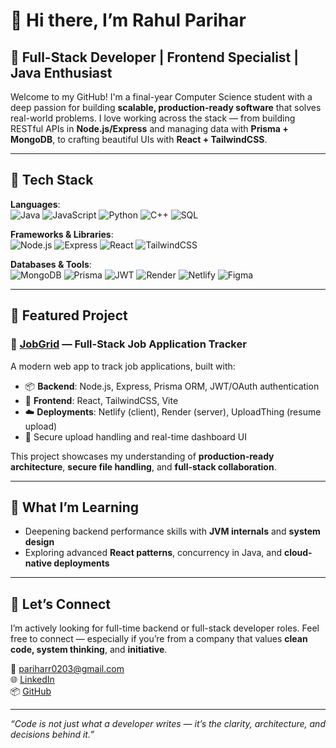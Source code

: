 
# 👋 Hi there, I’m Rahul Parihar

## 🚀 Full-Stack Developer | Frontend Specialist | Java Enthusiast

Welcome to my GitHub! I'm a final-year Computer Science student with a deep passion for building **scalable, production-ready software** that solves real-world problems. I love working across the stack — from building RESTful APIs in **Node.js/Express** and managing data with **Prisma + MongoDB**, to crafting beautiful UIs with **React + TailwindCSS**.

---

## 🔧 Tech Stack

**Languages**:  
![Java](https://img.shields.io/badge/Java-%23ED8B00.svg?style=flat&logo=java&logoColor=white)
![JavaScript](https://img.shields.io/badge/JavaScript-F7DF1E?style=flat&logo=javascript&logoColor=black)
![Python](https://img.shields.io/badge/Python-3776AB?style=flat&logo=python&logoColor=white)
![C++](https://img.shields.io/badge/C++-00599C?style=flat&logo=c%2B%2B&logoColor=white)
![SQL](https://img.shields.io/badge/SQL-%2300f.svg?style=flat&logo=mysql&logoColor=white)

**Frameworks & Libraries**:  
![Node.js](https://img.shields.io/badge/Node.js-339933?style=flat&logo=nodedotjs&logoColor=white)
![Express](https://img.shields.io/badge/Express.js-000000?style=flat&logo=express&logoColor=white)
![React](https://img.shields.io/badge/React-20232A?style=flat&logo=react&logoColor=61DAFB)
![TailwindCSS](https://img.shields.io/badge/TailwindCSS-38B2AC?style=flat&logo=tailwind-css&logoColor=white)

**Databases & Tools**:  
![MongoDB](https://img.shields.io/badge/MongoDB-4EA94B?style=flat&logo=mongodb&logoColor=white)
![Prisma](https://img.shields.io/badge/Prisma-2D3748?style=flat&logo=prisma&logoColor=white)
![JWT](https://img.shields.io/badge/JWT-000000?style=flat&logo=JSON%20web%20tokens&logoColor=white)
![Render](https://img.shields.io/badge/Render-364fc7?style=flat&logo=render&logoColor=white)
![Netlify](https://img.shields.io/badge/Netlify-00C7B7?style=flat&logo=netlify&logoColor=white)
![Figma](https://img.shields.io/badge/Figma-F24E1E?style=flat&logo=figma&logoColor=white)

---

## 💼 Featured Project

### 🔗 [JobGrid](https://github.com/Parihar-Dev/JobGrid) — Full-Stack Job Application Tracker  
A modern web app to track job applications, built with:

- 📦 **Backend**: Node.js, Express, Prisma ORM, JWT/OAuth authentication
- 🎨 **Frontend**: React, TailwindCSS, Vite
- ☁️ **Deployments**: Netlify (client), Render (server), UploadThing (resume upload)
- 🔐 Secure upload handling and real-time dashboard UI

This project showcases my understanding of **production-ready architecture**, **secure file handling**, and **full-stack collaboration**.

---

## 🧠 What I’m Learning

- Deepening backend performance skills with **JVM internals** and **system design**
- Exploring advanced **React patterns**, concurrency in Java, and **cloud-native deployments**

---

## 🤝 Let’s Connect

I’m actively looking for full-time backend or full-stack developer roles. Feel free to connect — especially if you’re from a company that values **clean code, system thinking**, and **initiative**.

📧 pariharr0203@gmail.com  
🌐 [LinkedIn](https://linkedin.com/in/pariharr0203/)  
📦 [GitHub](https://github.com/Parihar-Dev)

---

_“Code is not just what a developer writes — it’s the clarity, architecture, and decisions behind it.”_
